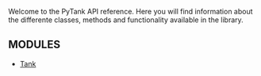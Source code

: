 Welcome to the PyTank API reference. Here you will find information about the
differente
classes, methods and functionality available in the library.

## MODULES

- [Tank](Tank.md)
